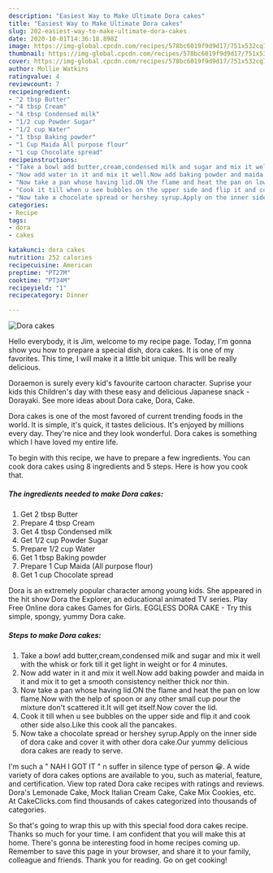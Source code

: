```yaml
---
description: "Easiest Way to Make Ultimate Dora cakes"
title: "Easiest Way to Make Ultimate Dora cakes"
slug: 202-easiest-way-to-make-ultimate-dora-cakes
date: 2020-10-01T14:36:18.898Z
image: https://img-global.cpcdn.com/recipes/578bc6019f9d9d17/751x532cq70/dora-cakes-recipe-main-photo.jpg
thumbnail: https://img-global.cpcdn.com/recipes/578bc6019f9d9d17/751x532cq70/dora-cakes-recipe-main-photo.jpg
cover: https://img-global.cpcdn.com/recipes/578bc6019f9d9d17/751x532cq70/dora-cakes-recipe-main-photo.jpg
author: Mollie Watkins
ratingvalue: 4
reviewcount: 7
recipeingredient:
- "2 tbsp Butter"
- "4 tbsp Cream"
- "4 tbsp Condensed milk"
- "1/2 cup Powder Sugar"
- "1/2 cup Water"
- "1 tbsp Baking powder"
- "1 Cup Maida All purpose flour"
- "1 cup Chocolate spread"
recipeinstructions:
- "Take a bowl add butter,cream,condensed milk and sugar and mix it well with the whisk or fork till it get light in weight or for 4 minutes."
- "Now add water in it and mix it well.Now add baking powder and maida in it and mix it to get a smooth consistency neither thick nor thin."
- "Now take a pan whose having lid.ON the flame and heat the pan on low flame.Now with the help of spoon or any other small cup pour the mixture don&#39;t scattered it.It will get itself.Now cover the lid."
- "Cook it till when u see bubbles on the upper side and flip it and cook other side also.Like this cook all the pancakes."
- "Now take a chocolate spread or hershey syrup.Apply on the inner side of dora cake and cover it with other dora cake.Our yummy delicious dora cakes are ready to serve."
categories:
- Recipe
tags:
- dora
- cakes

katakunci: dora cakes 
nutrition: 252 calories
recipecuisine: American
preptime: "PT27M"
cooktime: "PT34M"
recipeyield: "1"
recipecategory: Dinner

---
```



![Dora cakes](https://img-global.cpcdn.com/recipes/578bc6019f9d9d17/751x532cq70/dora-cakes-recipe-main-photo.jpg)

Hello everybody, it is Jim, welcome to my recipe page. Today, I'm gonna show you how to prepare a special dish, dora cakes. It is one of my favorites. This time, I will make it a little bit unique. This will be really delicious.

Doraemon is surely every kid&#39;s favourite cartoon character. Suprise your kids this Children&#39;s day with these easy and delicious Japanese snack - Dorayaki. See more ideas about Dora cake, Dora, Cake.

Dora cakes is one of the most favored of current trending foods in the world. It is simple, it's quick, it tastes delicious. It's enjoyed by millions every day. They're nice and they look wonderful. Dora cakes is something which I have loved my entire life.


To begin with this recipe, we have to prepare a few ingredients. You can cook dora cakes using 8 ingredients and 5 steps. Here is how you cook that.

<!--inarticleads1-->

##### The ingredients needed to make Dora cakes:

1. Get 2 tbsp Butter
1. Prepare 4 tbsp Cream
1. Get 4 tbsp Condensed milk
1. Get 1/2 cup Powder Sugar
1. Prepare 1/2 cup Water
1. Get 1 tbsp Baking powder
1. Prepare 1 Cup Maida (All purpose flour)
1. Get 1 cup Chocolate spread


Dora is an extremely popular character among young kids. She appeared in the hit show Dora the Explorer, an educational animated TV series. Play Free Online dora cakes Games for Girls. EGGLESS DORA CAKE - Try this simple, spongy, yummy Dora cake. 

<!--inarticleads2-->

##### Steps to make Dora cakes:

1. Take a bowl add butter,cream,condensed milk and sugar and mix it well with the whisk or fork till it get light in weight or for 4 minutes.
1. Now add water in it and mix it well.Now add baking powder and maida in it and mix it to get a smooth consistency neither thick nor thin.
1. Now take a pan whose having lid.ON the flame and heat the pan on low flame.Now with the help of spoon or any other small cup pour the mixture don&#39;t scattered it.It will get itself.Now cover the lid.
1. Cook it till when u see bubbles on the upper side and flip it and cook other side also.Like this cook all the pancakes.
1. Now take a chocolate spread or hershey syrup.Apply on the inner side of dora cake and cover it with other dora cake.Our yummy delicious dora cakes are ready to serve.


I&#39;m such a &#34; NAH I GOT IT &#34; n suffer in silence type of person 😀. A wide variety of dora cakes options are available to you, such as material, feature, and certification. View top rated Dora cake recipes with ratings and reviews. Dora&#39;s Lemonade Cake, Mock Italian Cream Cake, Cake Mix Cookies, etc. At CakeClicks.com find thousands of cakes categorized into thousands of categories. 

So that's going to wrap this up with this special food dora cakes recipe. Thanks so much for your time. I am confident that you will make this at home. There's gonna be interesting food in home recipes coming up. Remember to save this page in your browser, and share it to your family, colleague and friends. Thank you for reading. Go on get cooking!
